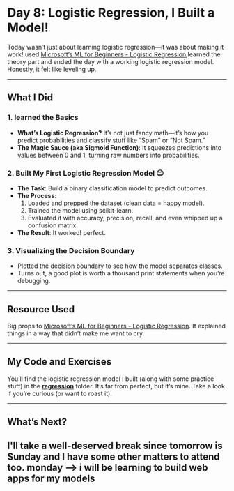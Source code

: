 # Day 8: Logistic Regression, I Built a Model!  

Today wasn’t just about learning logistic regression—it was about making it work! used [Microsoft’s ML for Beginners - Logistic Regression](https://github.com/microsoft/ML-For-Beginners/tree/main/2-Regression/4-Logistic),learned the theory part and ended the day with a working logistic regression model. Honestly, it felt like leveling up.  

---

## What I Did  

### 1. learned the Basics  
- **What’s Logistic Regression?** It’s not just fancy math—it’s how you predict probabilities and classify stuff like “Spam” or “Not Spam.”  
- **The Magic Sauce (aka Sigmoid Function)**: It squeezes predictions into values between 0 and 1, turning raw numbers into probabilities.  

### 2. Built My First Logistic Regression Model  😊
- **The Task**: Build a binary classification model to predict outcomes.  
- **The Process**:  
  1. Loaded and prepped the dataset (clean data = happy model).  
  2. Trained the model using scikit-learn.  
  3. Evaluated it with accuracy, precision, recall, and even whipped up a confusion matrix.  
- **The Result**: It worked! perfect.  

### 3. Visualizing the Decision Boundary  
- Plotted the decision boundary to see how the model separates classes.  
- Turns out, a good plot is worth a thousand print statements when you’re debugging.  

---

## Resource Used  
Big props to [Microsoft’s ML for Beginners - Logistic Regression](https://github.com/microsoft/ML-For-Beginners/tree/main/2-Regression/4-Logistic). It explained things in a way that didn’t make me want to cry.  

---



## My Code and Exercises  
You’ll find the logistic regression model I built (along with some practice stuff) in the **[regression](../regression/)** folder. It’s far from perfect, but it’s mine. Take a look if you’re curious (or want to roast it).  

---

## What’s Next?  
I'll take a well-deserved break since tomorrow is Sunday and I have some other matters to attend too.
monday --> i will be learning to build web apps for my models
---

